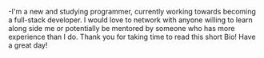 -I'm a new and studying programmer, currently working towards becoming a full-stack developer. I would love to network with anyone willing to learn along side me
or potentially be mentored by someone who has more experience than I do. Thank you for taking time to read this short Bio! Have a great day!

<!---
Mdelmar13/Mdelmar13 is a ✨ special ✨ repository because its `README.md` (this file) appears on your GitHub profile.
You can click the Preview link to take a look at your changes.
--->
